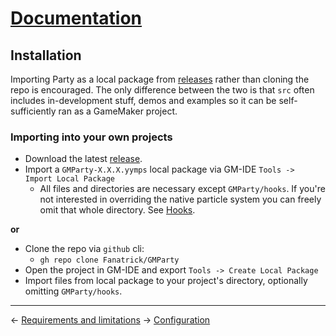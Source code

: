 ﻿# [Documentation](docs/documentation.md)
## Installation
Importing Party as a local package from [releases](https://github.com/Fanatrick/GMParty/releases) rather than cloning the repo is encouraged. The only difference between the two is that `src` often includes in-development stuff, demos and examples so it can be self-sufficiently ran as a GameMaker project.

### Importing into your own projects
- Download the latest [release](https://github.com/Fanatrick/GMParty/releases).
- Import a `GMParty-X.X.X.yymps` local package via GM-IDE `Tools -> Import Local Package`
	- All files and directories are necessary except `GMParty/hooks`. If you're not interested in overriding the native particle system you can freely omit that whole directory. See [Hooks](docs/dev/hooks.md).

**or**

- Clone the repo via `github` cli:
	- `gh repo clone Fanatrick/GMParty`
- Open the project in GM-IDE and export `Tools -> Create Local Package`
- Import files from local package to your project's directory, optionally omitting `GMParty/hooks`.

---
<- [Requirements and limitations](docs/setup/requirements.md)
-> [Configuration](docs/setup/configuration.md)

